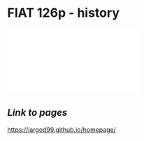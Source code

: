 # FIAT 126p - history
![fiacior](img/fiat.img)
## *Link to pages*
https://jargod99.github.io/homepage/
